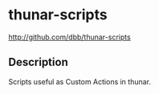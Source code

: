 # thunar-scripts 

<http://github.com/dbb/thunar-scripts>

## Description
Scripts useful as Custom Actions in thunar.

